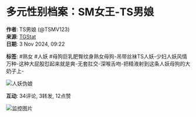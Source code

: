 # 多元性别档案：SM女王-TS男娘

**作者**: TS男娘 (@TSMV123)  
**来源**: [TGStat](https://cn.tgstat.com/channel/@TSMV123)  
**日期**: 3 Nov 2024, 09:22  

**标签**: #熟女 #人妖 #母狗巨乳肥臀纹身熟女母狗-吊带丝袜TS人妖-少妇人妖风情万种-这种大屁股怼起来就是爽-无套肛交-深喉舌吻-把精液射到这条人妖母狗的大奶子上-

![人妖伪娘](https://static10.tgstat.ru/channels/_50/88/881e7df4a57b5183e9387a5a348faf78.jpg)  

**互动**: 34评论, 3转发, 12点赞  

![监控图片](https://mc.yandex.ru/watch/44953966)
